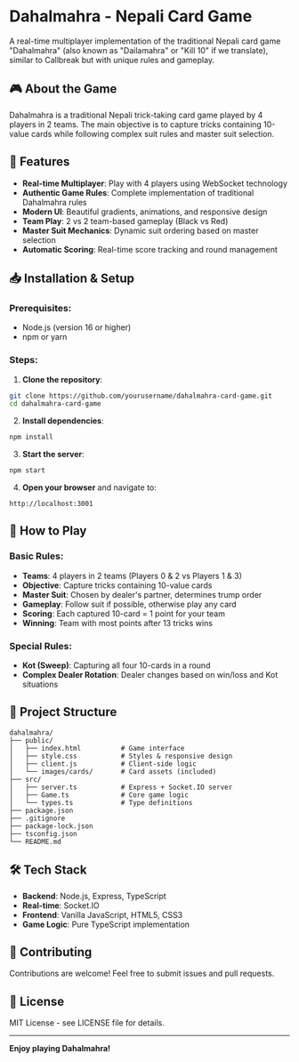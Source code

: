 #  Dahalmahra - Nepali Card Game

A real-time multiplayer implementation of the traditional Nepali card game "Dahalmahra" (also known as "Dailamahra" or "Kill 10" if we translate), similar to Callbreak but with unique rules and gameplay.


## 🎮 About the Game

Dahalmahra is a traditional Nepali trick-taking card game played by 4 players in 2 teams. The main objective is to capture tricks containing 10-value cards while following complex suit rules and master suit selection.

## 🚀 Features

- **Real-time Multiplayer**: Play with 4 players using WebSocket technology
- **Authentic Game Rules**: Complete implementation of traditional Dahalmahra rules
- **Modern UI**: Beautiful gradients, animations, and responsive design
- **Team Play**: 2 vs 2 team-based gameplay (Black vs Red)
- **Master Suit Mechanics**: Dynamic suit ordering based on master selection
- **Automatic Scoring**: Real-time score tracking and round management

## 📥 Installation & Setup

### Prerequisites:
- Node.js (version 16 or higher)
- npm or yarn

### Steps:

1. **Clone the repository**:
```bash
git clone https://github.com/yourusername/dahalmahra-card-game.git
cd dahalmahra-card-game
```

2. **Install dependencies**:
```bash
npm install
```


3. **Start the server**:
```bash
npm start
```

4. **Open your browser** and navigate to:
```
http://localhost:3001
```

## 🎯 How to Play

### Basic Rules:
- **Teams**: 4 players in 2 teams (Players 0 & 2 vs Players 1 & 3)
- **Objective**: Capture tricks containing 10-value cards
- **Master Suit**: Chosen by dealer's partner, determines trump order
- **Gameplay**: Follow suit if possible, otherwise play any card
- **Scoring**: Each captured 10-card = 1 point for your team
- **Winning**: Team with most points after 13 tricks wins

### Special Rules:
- **Kot (Sweep)**: Capturing all four 10-cards in a round
- **Complex Dealer Rotation**: Dealer changes based on win/loss and Kot situations

## 📁 Project Structure

```
dahalmahra/
├── public/
│   ├── index.html          # Game interface
│   ├── style.css           # Styles & responsive design
│   ├── client.js           # Client-side logic
│   └── images/cards/       # Card assets (included)
├── src/
│   ├── server.ts           # Express + Socket.IO server
│   ├── Game.ts             # Core game logic
│   └── types.ts            # Type definitions
├── package.json
├── .gitignore
├── package-lock.json
├── tsconfig.json
└── README.md
```

## 🛠 Tech Stack

- **Backend**: Node.js, Express, TypeScript
- **Real-time**: Socket.IO
- **Frontend**: Vanilla JavaScript, HTML5, CSS3
- **Game Logic**: Pure TypeScript implementation

## 🤝 Contributing

Contributions are welcome! Feel free to submit issues and pull requests.

## 📝 License

MIT License - see LICENSE file for details.

---

**Enjoy playing Dahalmahra!** 
